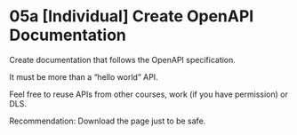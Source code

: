 # 05a [Individual] Create OpenAPI Documentation

Create documentation that follows the OpenAPI specification. 

It must be more than a “hello world” API. 

Feel free to reuse APIs from other courses, work (if you have permission) or DLS.
 
Recommendation: Download the page just to be safe. 
